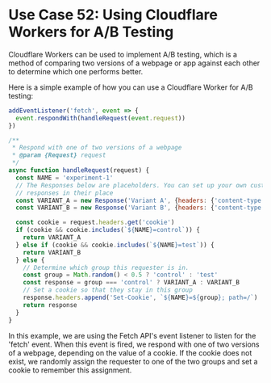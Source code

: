 # Use Case 52: Using Cloudflare Workers for A/B Testing

Cloudflare Workers can be used to implement A/B testing, which is a method of comparing two versions of a webpage or app against each other to determine which one performs better.

Here is a simple example of how you can use a Cloudflare Worker for A/B testing:

```javascript
addEventListener('fetch', event => {
  event.respondWith(handleRequest(event.request))
})

/**
 * Respond with one of two versions of a webpage
 * @param {Request} request
 */
async function handleRequest(request) {
  const NAME = 'experiment-1'
  // The Responses below are placeholders. You can set up your own custom
  // responses in their place
  const VARIANT_A = new Response('Variant A', {headers: {'content-type': 'text/html'}})
  const VARIANT_B = new Response('Variant B', {headers: {'content-type': 'text/html'}})

  const cookie = request.headers.get('cookie')
  if (cookie && cookie.includes(`${NAME}=control`)) {
    return VARIANT_A
  } else if (cookie && cookie.includes(`${NAME}=test`)) {
    return VARIANT_B
  } else {
    // Determine which group this requester is in.
    const group = Math.random() < 0.5 ? 'control' : 'test'
    const response = group === 'control' ? VARIANT_A : VARIANT_B
    // Set a cookie so that they stay in this group
    response.headers.append('Set-Cookie', `${NAME}=${group}; path=/`)
    return response
  }
}
```

In this example, we are using the Fetch API's event listener to listen for the 'fetch' event. When this event is fired, we respond with one of two versions of a webpage, depending on the value of a cookie. If the cookie does not exist, we randomly assign the requester to one of the two groups and set a cookie to remember this assignment.